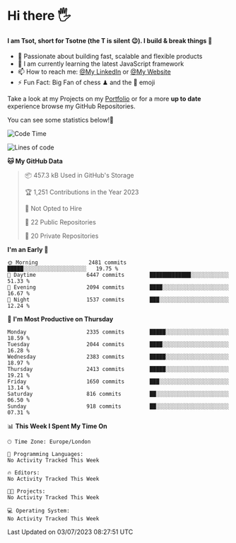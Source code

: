 # Hi there :raised_hand_with_fingers_splayed:
#### I am Tsot, short for Tsotne (the T is silent :wink:). I build & break things :space_invader:
- :telescope: Passionate about building fast, scalable and flexible products
- :seedling: I am currently learning the latest JavaScript framework 
- :mailbox: How to reach me: [@My LinkedIn](https://www.linkedin.com/in/tsotne-gvadzabia/) or [@My Website](https://tsotne.co.uk/contact)
- :zap: Fun Fact: Big Fan of chess ♟ and the 👾 emoji

Take a look at my Projects on my [Portfolio](https://tsotne.co.uk/) or for a more **up to date** experience browse my GitHub Repositories.

You can see some statistics below!:space_invader:
<!--START_SECTION:waka-->
![Code Time](http://img.shields.io/badge/Code%20Time-761%20hrs%202%20mins-blue)

![Lines of code](https://img.shields.io/badge/From%20Hello%20World%20I%27ve%20Written-6.4%20million%20lines%20of%20code-blue)

**🐱 My GitHub Data** 

> 📦 457.3 kB Used in GitHub's Storage 
 > 
> 🏆 1,251 Contributions in the Year 2023
 > 
> 🚫 Not Opted to Hire
 > 
> 📜 22 Public Repositories 
 > 
> 🔑 20 Private Repositories 
 > 
**I'm an Early 🐤** 

```text
🌞 Morning                2481 commits        █████░░░░░░░░░░░░░░░░░░░░   19.75 % 
🌆 Daytime                6447 commits        █████████████░░░░░░░░░░░░   51.33 % 
🌃 Evening                2094 commits        ████░░░░░░░░░░░░░░░░░░░░░   16.67 % 
🌙 Night                  1537 commits        ███░░░░░░░░░░░░░░░░░░░░░░   12.24 % 
```
📅 **I'm Most Productive on Thursday** 

```text
Monday                   2335 commits        █████░░░░░░░░░░░░░░░░░░░░   18.59 % 
Tuesday                  2044 commits        ████░░░░░░░░░░░░░░░░░░░░░   16.28 % 
Wednesday                2383 commits        █████░░░░░░░░░░░░░░░░░░░░   18.97 % 
Thursday                 2413 commits        █████░░░░░░░░░░░░░░░░░░░░   19.21 % 
Friday                   1650 commits        ███░░░░░░░░░░░░░░░░░░░░░░   13.14 % 
Saturday                 816 commits         ██░░░░░░░░░░░░░░░░░░░░░░░   06.50 % 
Sunday                   918 commits         ██░░░░░░░░░░░░░░░░░░░░░░░   07.31 % 
```


📊 **This Week I Spent My Time On** 

```text
🕑︎ Time Zone: Europe/London

💬 Programming Languages: 
No Activity Tracked This Week

🔥 Editors: 
No Activity Tracked This Week

🐱‍💻 Projects: 
No Activity Tracked This Week

💻 Operating System: 
No Activity Tracked This Week
```


 Last Updated on 03/07/2023 08:27:51 UTC
<!--END_SECTION:waka-->
